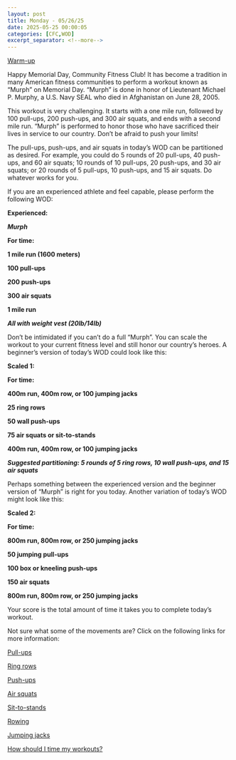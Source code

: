 ```yaml
---
layout: post
title: Monday - 05/26/25
date: 2025-05-25 00:00:05
categories: [CFC,WOD]
excerpt_separator: <!--more-->
---
```

[Warm-up](https://communityfitnessclub.wixsite.com/website/post/basic-full-body-warm-up)

Happy Memorial Day, Community Fitness Club! It has become a tradition in many American fitness communities to perform a workout known as “Murph” on Memorial Day. “Murph” is done in honor of Lieutenant Michael P. Murphy, a U.S. Navy SEAL who died in Afghanistan on June 28, 2005.

This workout is very challenging. It starts with a one mile run, followed by 100 pull-ups, 200 push-ups, and 300 air squats, and ends with a second mile run. “Murph” is performed to honor those who have sacrificed their lives in service to our country. Don’t be afraid to push your limits!

The pull-ups, push-ups, and air squats in today’s WOD can be partitioned as desired. For example, you could do 5 rounds of 20 pull-ups, 40 push-ups, and 60 air squats; 10 rounds of 10 pull-ups, 20 push-ups, and 30 air squats; or 20 rounds of 5 pull-ups, 10 push-ups, and 15 air squats. Do whatever works for you.

If you are an experienced athlete and feel capable, please perform the following WOD:

**Experienced:**

***Murph***

**For time:**

**1 mile run (1600 meters)**

**100 pull-ups**

**200 push-ups**

**300 air squats**

**1 mile run**

***All with weight vest (20lb/14lb)***
<!--more-->

Don’t be intimidated if you can’t do a full “Murph”. You can scale the workout to your current fitness level and still honor our country’s heroes. A beginner’s version of today’s WOD could look like this:

**Scaled 1:**

**For time:**

**400m run, 400m row, or 100 jumping jacks**

**25 ring rows**

**50 wall push-ups**

**75 air squats or sit-to-stands**

**400m run, 400m row, or 100 jumping jacks**

***Suggested partitioning: 5 rounds of 5 ring rows, 10 wall push-ups, and 15 air squats***

Perhaps something between the experienced version and the beginner version of “Murph” is right for you today. Another variation of today’s WOD might look like this:

**Scaled 2:**

**For time:**

**800m run, 800m row, or 250 jumping jacks**

**50 jumping pull-ups**

**100 box or kneeling push-ups**

**150 air squats**

**800m run, 800m row, or 250 jumping jacks**

Your score is the total amount of time it takes you to complete today’s workout.

Not sure what some of the movements are? Click on the following links for more information:

[Pull-ups](https://communityfitnessclub.wixsite.com/website/post/pull-ups)

[Ring rows](https://communityfitnessclub.wixsite.com/website/post/ring-rows)

[Push-ups](https://communityfitnessclub.wixsite.com/website/post/push-ups)

[Air squats](https://communityfitnessclub.wixsite.com/website/post/air-squat)

[Sit-to-stands](https://www.youtube.com/watch?v=vNq9vtEXksc)

[Rowing](https://communityfitnessclub.wixsite.com/website/post/rowing)

[Jumping jacks](https://www.youtube.com/watch?v=iSSAk4XCsRA)

[How should I time my workouts?](https://communityfitnessclub.wixsite.com/website/post/how-should-i-time-my-workouts)
